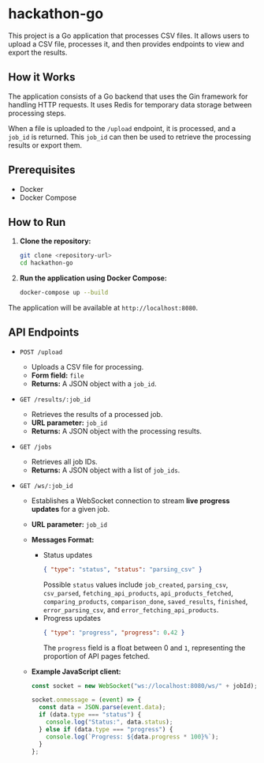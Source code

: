 # hackathon-go

This project is a Go application that processes CSV files. It allows users to upload a CSV file, processes it, and then provides endpoints to view and export the results.

## How it Works

The application consists of a Go backend that uses the Gin framework for handling HTTP requests. It uses Redis for temporary data storage between processing steps.

When a file is uploaded to the `/upload` endpoint, it is processed, and a `job_id` is returned. This `job_id` can then be used to retrieve the processing results or export them.

## Prerequisites

- Docker
- Docker Compose

## How to Run

1.  **Clone the repository:**
    ```sh
    git clone <repository-url>
    cd hackathon-go
    ```

2.  **Run the application using Docker Compose:**
    ```sh
    docker-compose up --build
    ```

The application will be available at `http://localhost:8080`.

## API Endpoints

-   `POST /upload`
    -   Uploads a CSV file for processing.
    -   **Form field:** `file`
    -   **Returns:** A JSON object with a `job_id`.

-   `GET /results/:job_id`
    -   Retrieves the results of a processed job.
    -   **URL parameter:** `job_id`
    -   **Returns:** A JSON object with the processing results.

-   `GET /jobs`
    -   Retrieves all job IDs.
    -   **Returns:** A JSON object with a list of `job_ids`. 

-   `GET /ws/:job_id`
    -   Establishes a WebSocket connection to stream **live progress updates** for a given job.
    -   **URL parameter:** `job_id`
    -   **Messages Format:**
        -   Status updates
            ```json
            { "type": "status", "status": "parsing_csv" }
            ```
            Possible `status` values include `job_created`, `parsing_csv`, `csv_parsed`, `fetching_api_products`, `api_products_fetched`, `comparing_products`, `comparison_done`, `saved_results`, `finished`, `error_parsing_csv`, and `error_fetching_api_products`.
        -   Progress updates
            ```json
            { "type": "progress", "progress": 0.42 }
            ```
            The `progress` field is a float between 0 and `1`, representing the proportion of API pages fetched.

    -   **Example JavaScript client:**
        ```js
        const socket = new WebSocket("ws://localhost:8080/ws/" + jobId);

        socket.onmessage = (event) => {
          const data = JSON.parse(event.data);
          if (data.type === "status") {
            console.log("Status:", data.status);
          } else if (data.type === "progress") {
            console.log(`Progress: ${data.progress * 100}%`);
          }
        };
        ``` 